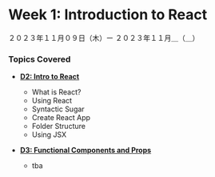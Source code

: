 # Week 1: Introduction to React

２０２３年１１月０９日（木）ー ２０２３年１１月＿（＿）

### Topics Covered

- **[D2: Intro to React](#)**
    - What is React?
    - Using React
    - Syntactic Sugar
    - Create React App
    - Folder Structure
    - Using JSX

- **[D3: Functional Components and Props](#)**
    - tba
